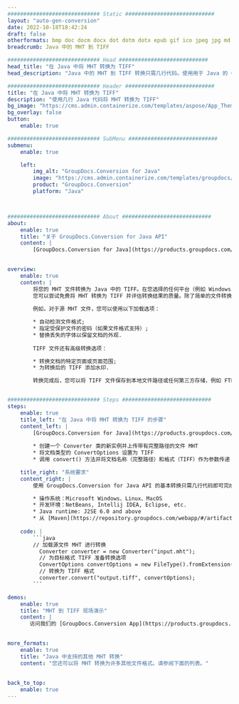 ```yaml
---
############################# Static ############################
layout: "auto-gen-conversion"
date: 2022-10-18T18:42:24
draft: false
otherformats: bmp doc docm docx dot dotm dotx epub gif ico jpeg jpg md odt ott pdf png psd rtf tex tif tiff txt xps
breadcrumb: Java 中的 MHT 到 TIFF

############################# Head ############################
head_title: "在 Java 中将 MHT 转换为 TIFF"
head_description: "Java 中的 MHT 到 TIFF 转换只需几行代码。使用用于 Java 的 GroupDocs 文档转换 API 转换 160 多种文件格式"

############################# Header ############################
title: "在 Java 中将 MHT 转换为 TIFF"
description: "使用几行 Java 代码将 MHT 转换为 TIFF"
bg_image: "https://cms.admin.containerize.com/templates/aspose/App_Themes/V3/images/bg/header1.png"
bg_overlay: false
button:
    enable: true

############################# SubMenu ############################
submenu:
    enable: true

    left:
        img_alt: "GroupDocs.Conversion for Java"
        image: "https://cms.admin.containerize.com/templates/groupdocs/images/product-logos/90x90-noborder/groupdocs-conversion-java.png"
        product: "GroupDocs.Conversion"
        platform: "Java"



############################# About ############################
about:
    enable: true
    title: "关于 GroupDocs.Conversion for Java API"
    content: |
        [GroupDocs.Conversion for Java](https://products.groupdocs.com/conversion/java/) 是一种高级文件格式转换 API，用于在 Microsoft Office、OpenDocument、PDF、HTML、电子邮件、CAD 等流行图像和文档格式之间进行转换。只需几行代码即可完成更多工作。本机 API 会自动检测原始文档的格式，并提供许多选项来自定义转换后的文档。除了从文档中提取信息的功能外，它还默认支持将转换结果缓存到本地磁盘。但是，任何类型的缓存存储都可以通过实施适当的接口来支持 - Amazon S3、Dropbox、Google Drive、Windows Azure、Reddis 或任何其他接口。
    

overview:
    enable: true
    content: |
        将您的 MHT 文件转换为 Java 中的 TIFF。在您选择的任何平台（例如 Windows、Linux、macOS）上，只需几行 Java 代码。
        您可以尝试免费将 MHT 转换为 TIFF 并评估转换结果的质量。除了简单的文件转换脚本外，您还可以尝试更复杂的选项来加载 MHT 源文件并存储 TIFF 输出。 
        
        例如，对于源 MHT 文件，您可以使用以下加载选项：

        * 自动检测文件格式;
        * 指定受保护文件的密码（如果文件格式支持）;
        * 替换丢失的字体以保留文档的外观.
        
        TIFF 文件还有高级转换选项：

        * 转换文档的特定页面或页面范围;
        * 为转换后的 TIFF 添加水印.

        转换完成后，您可以将 TIFF 文件保存到本地文件路径或任何第三方存储，例如 FTP、Amazon S3、Google Drive、Dropbox 等。请注意 - 转换 MHT到 TIFF，您不需要安装任何额外的软件，例如 MS Office、Open Office、Adobe Acrobat Reader 等。


############################# Steps ############################
steps:
    enable: true
    title_left: "在 Java 中将 MHT 转换为 TIFF 的步骤"
    content_left: |
        [GroupDocs.Conversion for Java](https://products.groupdocs.com/conversion/java/) 允许开发人员使用几行代码轻松地将 MHT 文件转换为 TIFF。
        
        * 创建一个 Converter 类的新实例并上传带有完整路径的文件 MHT
        * 将文档类型的 ConvertOptions 设置为 TIFF
        * 调用 convert() 方法并将文档名称（完整路径）和格式（TIFF）作为参数传递

    title_right: "系统要求"
    content_right: |
        使用 GroupDocs.Conversion for Java API 的基本转换只需几行代码即可完成。所有主要平台和操作系统都支持我们的 API。在执行以下代码之前，请确保您的系统上安装了以下先决条件。

        * 操作系统：Microsoft Windows、Linux、MacOS
        * 开发环境：NetBeans, Intellij IDEA, Eclipse, etc.
        * Java runtime: J2SE 6.0 and above
        * 从 [Maven](https://repository.groupdocs.com/webapp/#/artifacts/browse/tree/General/repo/com/groupdocs/groupdocs-conversion) 获取最新的 GroupDocs.Conversion for Java
         
    code: |
        ```java    
        // 加载源文件 MHT 进行转换
          Converter converter = new Converter("input.mht");
          // 为目标格式 TIFF 准备转换选项
          ConvertOptions convertOptions = new FileType().fromExtension("tiff").getConvertOptions();
          // 转换为 TIFF 格式
          converter.convert("output.tiff", convertOptions);
        ```

demos:
    enable: true
    title: "MHT 到 TIFF 现场演示"
    content: |
       访问我们的 [GroupDocs.Conversion App](https://products.groupdocs.app/conversion/family) 网站并立即尝试 MHT 到 TIFF 转换。免费演示具有以下好处
          

more_formats:
    enable: true
    title: "Java 中支持的其他 MHT 转换"
    content: "您还可以将 MHT 转换为许多其他文件格式。请参阅下面的列表。"
       
       
back_to_top:
    enable: true
---
```

